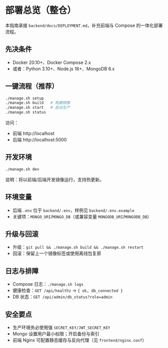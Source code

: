 # 部署总览（整仓）

本指南承接 `backend/docs/DEPLOYMENT.md`，补充前端与 Compose 的一体化部署流程。

## 先决条件
- Docker 20.10+、Docker Compose 2.x
- 或者：Python 3.10+、Node.js 18+、MongoDB 6.x

## 一键流程（推荐）
```bash
./manage.sh setup
./manage.sh build   # 构建镜像
./manage.sh start   # 启动生产
./manage.sh status
```

访问：
- 前端 http://localhost
- 后端 http://localhost:5000

## 开发环境
```bash
./manage.sh dev
```
说明：将以前端/后端开发镜像运行，支持热更新。

## 环境变量
- 后端 `.env` 位于 `backend/.env`，样例见 `backend/.env.example`
- 关键项：`MONGO_URI`/`MONGO_DB`（或兼容变量 `MONGODB_URI`/`MONGODB_DB`）

## 升级与回滚
- 升级：`git pull && ./manage.sh build && ./manage.sh restart`
- 回滚：保留上一个镜像标签或使用离线包复原

## 日志与排障
- Compose 日志：`./manage.sh logs`
- 健康检查：`GET /api/healthz` -> `{ ok, db_connected }`
- DB 状态：`GET /api/admin/db_status?role=admin`

## 安全要点
- 生产环境务必使用强 `SECRET_KEY/JWT_SECRET_KEY`
- Mongo 设置用户最小权限；开启备份与索引
- 前端 Nginx 可配置静态缓存与反向代理（见 `frontend/nginx.conf`）